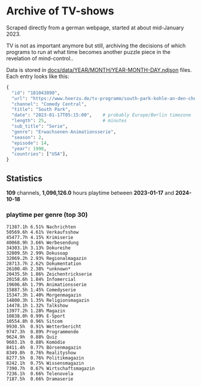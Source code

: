 # Archive of TV-shows

Scraped directly from a german webpage, started at about mid-January 2023.

TV is not as important anymore but still, archiving the decisions of which programs to run at what time
becomes another puzzle piece in the revelation of mind-control.. 

Data is stored in [docs/data/YEAR/MONTH/YEAR-MONTH-DAY.ndjson](docs/data/) files. 
Each entry looks like this:

```python
{
  "id": "181043890", 
  "url": "https://www.hoerzu.de/tv-programm/south-park-kohle-an-den-chefkoch/bid_181043890/", 
  "channel": "Comedy Central", 
  "title": "South Park", 
  "date": "2023-01-17T05:15:00",    # probably Europe/Berlin timezone 
  "length": 25,                     # minutes 
  "sub_title": "Serie", 
  "genre": "Erwachsenen-Animationsserie", 
  "season": 2, 
  "episode": 14, 
  "year": 1998, 
  "countries": ["USA"],
}
```

## Statistics

**109** channels, **1,096,126.0** hours playtime between **2023-01-17** and **2024-10-18**


### playtime per genre (top 30)

    71387.1h 6.51% Nachrichten
    50569.6h 4.61% Verkaufsshow
    45477.7h 4.15% Krimiserie
    40068.9h 3.66% Werbesendung
    34303.1h 3.13% Dokureihe
    32809.5h 2.99% Dokusoap
    32069.2h 2.93% Regionalmagazin
    28713.7h 2.62% Dokumentation
    26100.4h 2.38% *unknown*
    20435.5h 1.86% Zeichentrickserie
    20158.6h 1.84% Infomercial
    19606.6h 1.79% Animationsserie
    15887.5h 1.45% Comedyserie
    15347.3h 1.40% Morgenmagazin
    14800.3h 1.35% Religionsmagazin
    14478.1h 1.32% Talkshow
    13977.2h 1.28% Magazin
    10838.0h 0.99% E-Sport
    10554.8h 0.96% Sitcom
    9930.5h  0.91% Wetterbericht
    9747.3h  0.89% Programmende
    9624.9h  0.88% Quiz
    9603.1h  0.88% Komödie
    8411.4h  0.77% Börsenmagazin
    8349.0h  0.76% Realityshow
    8277.5h  0.76% Politikmagazin
    8242.1h  0.75% Wissensmagazin
    7390.7h  0.67% Wirtschaftsmagazin
    7236.1h  0.66% Telenovela
    7187.5h  0.66% Dramaserie
